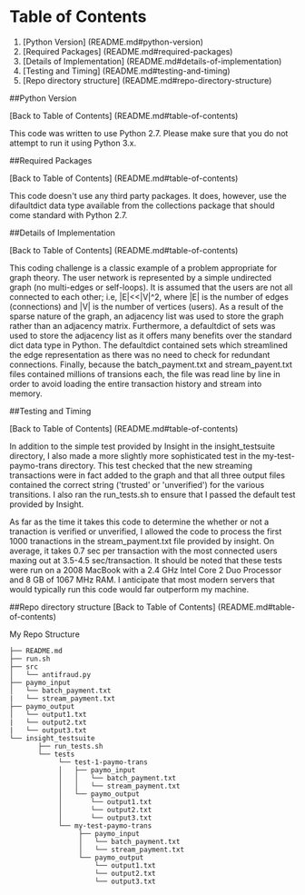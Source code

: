 # Table of Contents

1. [Python Version] (README.md#python-version)
2. [Required Packages] (README.md#required-packages)
3. [Details of Implementation] (README.md#details-of-implementation)
4. [Testing and Timing] (README.md#testing-and-timing)
5. [Repo directory structure] (README.md#repo-directory-structure)

##Python Version

[Back to Table of Contents] (README.md#table-of-contents)

This code was written to use Python 2.7. Please make sure that you do not attempt to run it using Python 3.x.

##Required Packages

[Back to Table of Contents] (README.md#table-of-contents)

This code doesn't use any third party packages. It does, however, use the difaultdict data type available from the collections package that should come standard with Python 2.7.


##Details of Implementation

[Back to Table of Contents] (README.md#table-of-contents)

This coding challenge is a classic example of a problem appropriate for graph theory. The user network is represented by a simple undirected graph (no multi-edges or self-loops). It is assumed that the users are not all connected to each other; i.e, |E|<<|V|^2, where |E| is the number of edges (connections) and |V| is the number of vertices (users). As a result of the sparse nature of the graph, an adjacency list was used to store the graph rather than an adjacency matrix. Furthermore, a defaultdict of sets was used to store the adjacency list as it offers many benefits over the standard dict data type in Python. The defaultdict contained sets which streamlined the edge representation as there was no need to check for redundant connections. Finally, because the batch_payment.txt and stream_payent.txt files contained millions of transions each, the file was read line by line in order to avoid loading the entire transaction history and stream into memory.

##Testing and Timing

[Back to Table of Contents] (README.md#table-of-contents)

In addition to the simple test provided by Insight in the insight_testsuite directory, I also made a more slightly more sophisticated test in the my-test-paymo-trans directory. This test checked that the new streaming transactions were in fact added to the graph and that all three output files contained the correct string ('trusted' or 'unverified') for the various transitions. I also ran the run_tests.sh to ensure that I passed the default test provided by Insight.

As far as the time it takes this code to determine the whether or not a tranaction is verified or unverified, I allowed the code to process the first 1000 tranactions in the stream_payment.txt file provided by insight. On average, it takes 0.7 sec per transaction with the most connected users maxing out at 3.5-4.5 sec/transaction. It should be noted that these tests were run on a 2008 MacBook with a 2.4 GHz Intel Core 2 Duo Processor and 8 GB of 1067 MHz RAM. I anticipate that most modern servers that would typically run this code would far outperform my machine. 

##Repo directory structure
[Back to Table of Contents] (README.md#table-of-contents)

My Repo Structure

	├── README.md 
	├── run.sh
	├── src
	│  	└── antifraud.py
	├── paymo_input
	│   └── batch_payment.txt
	|   └── stream_payment.txt
	├── paymo_output
	│   └── output1.txt
	|   └── output2.txt
	|   └── output3.txt
	└── insight_testsuite
	 	   ├── run_tests.sh
		   └── tests
	        	└── test-1-paymo-trans
        		│   ├── paymo_input
        		│   │   └── batch_payment.txt
        		│   │   └── stream_payment.txt
        		│   └── paymo_output
        		│       └── output1.txt
        		│       └── output2.txt
        		│       └── output3.txt
        		└── my-test-paymo-trans
            		 ├── paymo_input
        		     │   └── batch_payment.txt
        		     │   └── stream_payment.txt
        		     └── paymo_output
        		         └── output1.txt
        		         └── output2.txt
        		         └── output3.txt